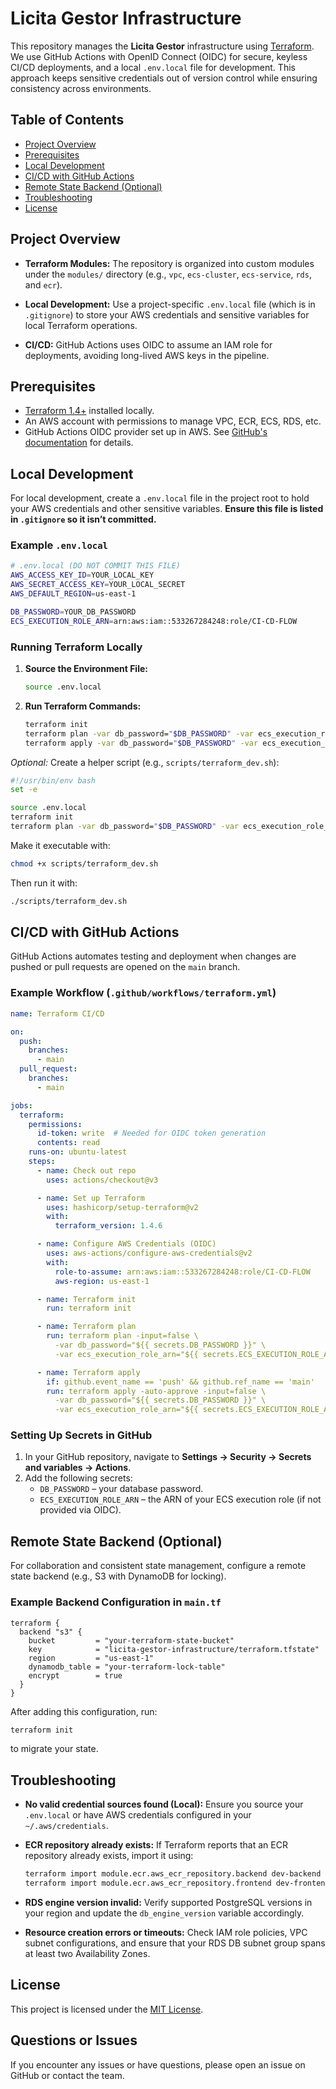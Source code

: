 # Licita Gestor Infrastructure

This repository manages the **Licita Gestor** infrastructure using [Terraform](https://www.terraform.io). We use GitHub Actions with OpenID Connect (OIDC) for secure, keyless CI/CD deployments, and a local `.env.local` file for development. This approach keeps sensitive credentials out of version control while ensuring consistency across environments.

## Table of Contents

- [Project Overview](#project-overview)
- [Prerequisites](#prerequisites)
- [Local Development](#local-development)
- [CI/CD with GitHub Actions](#cicd-with-github-actions)
- [Remote State Backend (Optional)](#remote-state-backend-optional)
- [Troubleshooting](#troubleshooting)
- [License](#license)

## Project Overview

- **Terraform Modules:**
  The repository is organized into custom modules under the `modules/` directory (e.g., `vpc`, `ecs-cluster`, `ecs-service`, `rds`, and `ecr`).

- **Local Development:**
  Use a project-specific `.env.local` file (which is in `.gitignore`) to store your AWS credentials and sensitive variables for local Terraform operations.

- **CI/CD:**
  GitHub Actions uses OIDC to assume an IAM role for deployments, avoiding long-lived AWS keys in the pipeline.

## Prerequisites

- [Terraform 1.4+](https://www.terraform.io/downloads.html) installed locally.
- An AWS account with permissions to manage VPC, ECR, ECS, RDS, etc.
- GitHub Actions OIDC provider set up in AWS. See [GitHub's documentation](https://docs.github.com/en/actions/deployment/security-hardening-your-deployments/configuring-openid-connect-in-aws) for details.

## Local Development

For local development, create a `.env.local` file in the project root to hold your AWS credentials and other sensitive variables. **Ensure this file is listed in `.gitignore` so it isn’t committed.**

### Example `.env.local`

```bash
# .env.local (DO NOT COMMIT THIS FILE)
AWS_ACCESS_KEY_ID=YOUR_LOCAL_KEY
AWS_SECRET_ACCESS_KEY=YOUR_LOCAL_SECRET
AWS_DEFAULT_REGION=us-east-1

DB_PASSWORD=YOUR_DB_PASSWORD
ECS_EXECUTION_ROLE_ARN=arn:aws:iam::533267284248:role/CI-CD-FLOW
```

### Running Terraform Locally

1. **Source the Environment File:**

   ```bash
   source .env.local
   ```

2. **Run Terraform Commands:**

   ```bash
   terraform init
   terraform plan -var db_password="$DB_PASSWORD" -var ecs_execution_role_arn="$ECS_EXECUTION_ROLE_ARN"
   terraform apply -var db_password="$DB_PASSWORD" -var ecs_execution_role_arn="$ECS_EXECUTION_ROLE_ARN"
   ```

*Optional:* Create a helper script (e.g., `scripts/terraform_dev.sh`):

```bash
#!/usr/bin/env bash
set -e

source .env.local
terraform init
terraform plan -var db_password="$DB_PASSWORD" -var ecs_execution_role_arn="$ECS_EXECUTION_ROLE_ARN"
```

Make it executable with:

```bash
chmod +x scripts/terraform_dev.sh
```

Then run it with:

```bash
./scripts/terraform_dev.sh
```

## CI/CD with GitHub Actions

GitHub Actions automates testing and deployment when changes are pushed or pull requests are opened on the `main` branch.

### Example Workflow (`.github/workflows/terraform.yml`)

```yaml
name: Terraform CI/CD

on:
  push:
    branches:
      - main
  pull_request:
    branches:
      - main

jobs:
  terraform:
    permissions:
      id-token: write  # Needed for OIDC token generation
      contents: read
    runs-on: ubuntu-latest
    steps:
      - name: Check out repo
        uses: actions/checkout@v3

      - name: Set up Terraform
        uses: hashicorp/setup-terraform@v2
        with:
          terraform_version: 1.4.6

      - name: Configure AWS Credentials (OIDC)
        uses: aws-actions/configure-aws-credentials@v2
        with:
          role-to-assume: arn:aws:iam::533267284248:role/CI-CD-FLOW
          aws-region: us-east-1

      - name: Terraform init
        run: terraform init

      - name: Terraform plan
        run: terraform plan -input=false \
          -var db_password="${{ secrets.DB_PASSWORD }}" \
          -var ecs_execution_role_arn="${{ secrets.ECS_EXECUTION_ROLE_ARN }}"

      - name: Terraform apply
        if: github.event_name == 'push' && github.ref_name == 'main'
        run: terraform apply -auto-approve -input=false \
          -var db_password="${{ secrets.DB_PASSWORD }}" \
          -var ecs_execution_role_arn="${{ secrets.ECS_EXECUTION_ROLE_ARN }}"
```

### Setting Up Secrets in GitHub

1. In your GitHub repository, navigate to **Settings → Security → Secrets and variables → Actions**.
2. Add the following secrets:
   - `DB_PASSWORD` – your database password.
   - `ECS_EXECUTION_ROLE_ARN` – the ARN of your ECS execution role (if not provided via OIDC).

## Remote State Backend (Optional)

For collaboration and consistent state management, configure a remote state backend (e.g., S3 with DynamoDB for locking).

### Example Backend Configuration in `main.tf`

```hcl
terraform {
  backend "s3" {
    bucket         = "your-terraform-state-bucket"
    key            = "licita-gestor-infrastructure/terraform.tfstate"
    region         = "us-east-1"
    dynamodb_table = "your-terraform-lock-table"
    encrypt        = true
  }
}
```

After adding this configuration, run:

```bash
terraform init
```

to migrate your state.

## Troubleshooting

- **No valid credential sources found (Local):**
  Ensure you source your `.env.local` or have AWS credentials configured in your `~/.aws/credentials`.

- **ECR repository already exists:**
  If Terraform reports that an ECR repository already exists, import it using:
  ```bash
  terraform import module.ecr.aws_ecr_repository.backend dev-backend
  terraform import module.ecr.aws_ecr_repository.frontend dev-frontend
  ```

- **RDS engine version invalid:**
  Verify supported PostgreSQL versions in your region and update the `db_engine_version` variable accordingly.

- **Resource creation errors or timeouts:**
  Check IAM role policies, VPC subnet configurations, and ensure that your RDS DB subnet group spans at least two Availability Zones.

## License

This project is licensed under the [MIT License](LICENSE).

## Questions or Issues

If you encounter any issues or have questions, please open an issue on GitHub or contact the team.
